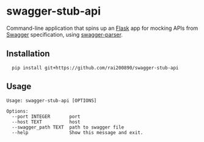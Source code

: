 # swagger-stub-api


Command-line application that spins up an [Flask](https://github.com/pallets/flask) app for mocking APIs from [Swagger](https://swagger.io/) specification, using [swagger-parser](https://github.com/Trax-air/swagger-parser).


## Installation

```
  pip install git+https://github.com/rai200890/swagger-stub-api
```

## Usage

```
Usage: swagger-stub-api [OPTIONS]

Options:
  --port INTEGER       port
  --host TEXT          host
  --swagger_path TEXT  path to swagger file
  --help               Show this message and exit.
```
